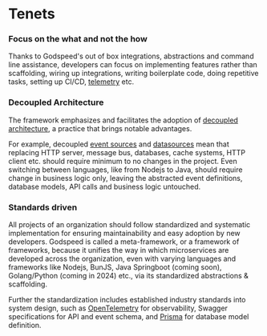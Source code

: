 # Tenets


### Focus on the what and not the how

Thanks to Godspeed's out of box integrations, abstractions and command line assistance, developers can focus on implementing features rather than scaffolding, wiring up integrations, writing boilerplate code, doing repetitive tasks, setting up CI/CD, [telemetry](/docs/microservice-meta-framework/telemetry/overview.md) etc. 

### Decoupled Architecture
The framework emphasizes and facilitates the adoption of [decoupled architecture](https://youtu.be/tVWDbVPsLFQ?si=tSILBF1LSoDmCn4Q), a practice that brings notable advantages.

For example, decoupled [event sources](/docs/microservice-meta-framework/event-sources/overview.md) and [datasources](/docs/microservice-meta-framework/datasources/overview.md) mean that replacing HTTP server, message bus, databases, cache systems, HTTP client etc. should require minimum to no changes in the project. Even switching between languages, like from Nodejs to Java, should require change in business logic only, leaving the abstracted event definitions, database models, API calls and business logic untouched.

### Standards driven
All projects of an organization should follow standardized and systematic implementation for ensuring maintainability and easy adoption by new developers.
Godspeed is called a meta-framework, or a framework of frameworks, because it unifies the way in which microservices are developed across the organization, even with varying languages and frameworks like Nodejs, BunJS, Java Springboot (coming soon), Golang/Python (coming in 2024) etc., via its standardized abstractions & scaffolding. 

Further the standardization includes established industry standards into system design, such as [OpenTelemetry](/docs/microservice-meta-framework/telemetry/overview.md) for observability, Swagger specifications for API and event schema, and [Prisma](/docs/microservice-meta-framework/datasources/datasource-plugins.md#1-prisma-as-datasource) for database model definition.

<!-- ---



In order to serve the [Goals](/docs/introduction#aims) and [Tenets](/docs/introduction#tenets) of the framework, here are the design principles we have followed. -->